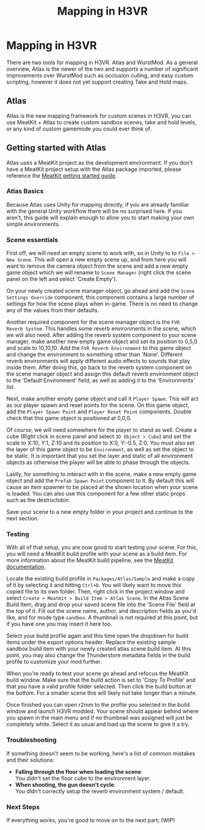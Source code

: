 ﻿---
layout: default
title: Mapping in H3VR
parent: Making Mods
has_children: true
---

# Mapping in H3VR
There are two tools for mapping in H3VR. Atlas and WurstMod.
As a general overview, Atlas is the newer of the two and supports a number
of significant improvements over WurstMod such as occlusion culling, and easy
custom scripting, however it does not yet support creating Take and Hold maps.

## Atlas
Atlas is the new mapping framework for custom scenes in H3VR, you can use MeatKit + Atlas
to create custom sandbox scenes, take and hold levels, or any kind of custom gamemode you
could ever think of.

## Getting started with Atlas
Atlas uses a MeatKit project as the development environment. If you don't have a MeatKit project setup with the Atlas package imported, please reference the [MeatKit getting started guide](../meatkit/getting_started_with_meatkit).

### Atlas Basics
Because Atlas uses Unity for mapping directly, if you are already familiar with the general Unity workflow there will be no surprised here. If you aren't, this guide will explain enough to allow you to start making your own simple environments.

### Scene essentials
First off, we will need an empty scene to work with, so in Unity to to `File > New Scene`.
This will open a new empty scene up, and from here you will want to remove the camera object
from the scene and add a new empty game object which we will rename to `Scene Manager` (right
click the scene panel on the left and select 'Create Empty').

On your newly created scene manager object, go ahead and add the `Scene Settings Override`
component, this component contains a large number of settings for how the scene plays when
in-game. There is no need to change any of the values from their defaults.

Another required component for the scene manager object is the `FVR Reverb System`. This handles
some reverb environments in the scene, which we will also need. After adding the reverb system
component to your scene manager, make another new empty game object and set its position to 0,5,0
and scale to 10,10,10. Add the `FVR Reverb Environment` to this game object and change the environment
to something other than 'None'. Different reverb environments will apply different audio effects to
sounds that play inside them. After doing this, go back to the reverb system component on the scene
manager object and assign this default reverb environment object to the 'Default Environment' field,
as well as adding it to the 'Environments' list.

Next, make another empty game object and call it `Player Spawn`. This will act as our player
spawn and reset points for the scene. On this game object, add the `Player Spawn Point` and
`Player Reset Point` components. Double check that this game object is positioned at 0,0,0.

Of course, we will need somewhere for the player to stand as well. Create a cube (Right click
in scene panel and select `3D Object > Cube`) and set the scale to X:10, Y:1, Z:10 and its
position to X:0, Y:-0.5, Z:0. You must also set the layer of this game object to be `Environment`,
as well as set the object to be static. It is important that you set the layer and static of all
environment objects as otherwise the player will be able to phase through the objects.

Lastly, for something to interact with in the scene, make a new empty game object and add the
`Prefab Spawn Point` component to it. By default this will cause an item spawner to be placed
at the shown location when your scene is loaded. You can also use this component for a few other
static props such as the destructobin.

Save your scene to a new empty folder in your project and continue to the next section.

### Testing
With all of that setup, you are now good to start testing your scene. For this, you will need a
MeatKit build profile with your scene as a build item. For more information about the MeatKit build
pipeline, see the [MeatKit documentation](../meatkit/meatkit_technical_info).

Locate the existing build profile in `Packages/Atlas/Sample` and make a copy of it by selecting it
and hitting `Ctrl+D`. You will likely want to move this copied file to its own folder. Then, right
click in the project window and select `Create > MeatKit > Build Item > Atlas Scene`. In the Atlas
Scene Build Item, drag and drop your saved scene file into the 'Scene File' field at the top of it.
Fill out the scene name, author, and description fields as you'd like, and for mode type `sandbox`.
A thumbnail is not required at this point, but if you have one you may insert it here too. 

Select your build profile again and this time open the dropdown for build items under the export
options header. Replace the existing sample sandbox build item with your newly created atlas scene
build item. At this point, you may also change the Thunderstore metadata fields in the build profile
to customize your mod further.

When you're ready to test your scene go ahead and refocus the MeatKit build window. Make sure that
the build action is set to 'Copy To Profile' and that you have a valid profile folder selected. Then
click the build button at the bottom. For a smaller scene this will likely not take longer than a minute.

Once finished you can open r2mm to the profile you selected in the build window and launch H3VR modded.
Your scene should appear behind where you spawn in the main menu and if no thumbnail was assigned will
just be completely white. Select it as usual and load up the scene to give it a try.

### Troubleshooting
If something doesn't seem to be working, here's a list of common mistakes and their solutions:
* **Falling through the floor when loading the scene**:  
  You didn't set the floor cube to the environment layer.
* **When shooting, the gun doesn't cycle**:  
  You didn't correctly setup the reverb environment system / default.

### Next Steps
If everything works, you're good to move on to the next part; (WIP)

